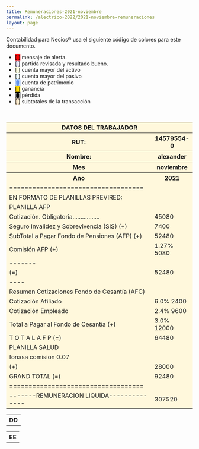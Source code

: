 ```yaml
--- 
title: Remuneraciones-2021-noviembre
permalink: /alectrico-2022/2021-noviembre-remuneraciones 
layout: page
--- 
```


Contabilidad para Necios® usa el siguiente código de colores para este documento.
<ul>
<li><span style='background-color: red'>[    ]</span> mensaje de alerta. </li>
<li><span style='background-color: lavender'>[    ]</span> partida revisada y resultado bueno. </li>
<li><span style='background-color: lightyellow'>[    ]</span> cuenta mayor del activo </li>
<li><span style='background-color: azure'>[    ]</span> cuenta mayor del pasivo </li>
<li><span style='color: white; background-color: cornflowerblue'>[    ]</span> cuenta de patrimonio </li>
<li><span style='background-color: gold'>[    ]</span> ganancia </li>
<li><span style='color: white; background-color: black'>[    ]</span> pérdida </li>
<li><span style='background-color: blanchedalmond'>[    ]</span> subtotales de la transacción </li>
</ul>
<p style='page-break-after: always;'>&nbsp;</p>
<table style='background-color:cornsilk'>
<thead><th colspan='6'>DATOS DEL TRABAJADOR </th></thead>
<tbody><tr><th> RUT: </th><th> 14579554-0</th></tr><tr><th> Nombre: 	</th><th>	alexander</th></tr><tr><th> Mes </th> <th> noviembre</th></tr><tr><th> Ano </th><th>2021</th></tr><tr><td>=================================== </td></tr>
<tr><td>EN FORMATO DE PLANILLAS PREVIRED:</td></tr> 
<tr><td> PLANILLA AFP </td> </tr>
<tr><td>Cotización. Obligatoria................. </td><td> 	45080</td></tr>
<tr><td>Seguro Invalidez y Sobrevivencia (SIS)    (+) </td><td> 	7400</td></tr>
<tr><td> SubTotal a Pagar Fondo de Pensiones (AFP) (+) </td><td> 	52480</td></tr>
<tr><td> Comisión AFP                              (+) </td><td> 	1.27%	5080</td></tr>
<tr><td>                                             ------- </td> </tr>
<tr><td>                                           (=) </td><td> 	52480</td></tr>
<tr><td> ---- </td> </tr> 
<tr><td> Resumen Cotizaciones Fondo de Cesantía (AFC) </td> </tr>
<tr><td>  Cotización Afiliado                   </td><td>	6.0%	2400</td></tr>
<tr><td>  Cotización Empleado                   </td><td> 	2.4%	9600</td></tr>
<tr><td>Total a Pagar al Fondo de Cesantía         (+) </td><td> 	3.0%	12000</td></tr>
<tr><td>             T O T A L   A  F  P           (=) </td><td>	64480</td></tr>
<tr> </tr>
<tr><td> PLANILLA SALUD  </td> </tr> 
<tr><td>fonasa	comision	0.07</td></tr>
<tr><td>                                           (+) </td><td> 	28000</td></tr>
<tr><td>             GRAND TOTAL                   (=) </td><td> 	92480</td></tr>
<tr><td> =================================== </td> </tr>
<tr><td> -------REMUNERACION LIQUIDA-------------- </td><td> 	307520</td></tr>
</tbody></table><table><tr><th> DD </th></tr></table><table><tr><th> EE </th></tr></table>